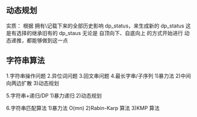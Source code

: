 ## 动态规划

实质：
根据 拥有\记载下来的全部历史影响 dp_status，来生成新的 dp_status
这是有选择的继承旧有的 dp_staus
无论是 自顶向下、自底向上 的方式开始进行 动态递推，都能够做到这一点

## 字符串算法
1.字符串操作问题
2.异位词问题
3.回文串问题
4.最长字串/子序列
1)暴力法
2)中间向两边扩散
3)动态规划

5.字符串+递归/DP
1)暴力递归
2)动态规划

6.字符串匹配算法
1)暴力法 O(mn)
2)Rabin-Karp 算法
3)KMP 算法